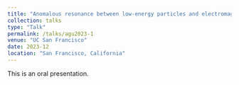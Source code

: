 ```yaml
---
title: "Anomalous resonance between low-energy particles and electromagnetic plasma waves,"
collection: talks
type: "Talk"
permalink: /talks/agu2023-1
venue: "UC San Francisco"
date: 2023-12
location: "San Francisco, California"
---
```

This is an oral presentation.

